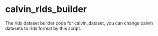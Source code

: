 # calvin_rlds_builder
The rlds dataset builder code for calvin_dataset, you can change calvin datasets to rlds format by this script.

